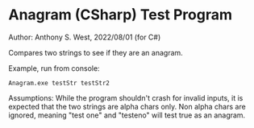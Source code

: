 # Anagram (CSharp) Test Program
Author: Anthony S. West, 2022/08/01 (for C#)

Compares two strings to see if they are an anagram.

Example, run from console:
```
Anagram.exe testStr testStr2
```

Assumptions: While the program shouldn't crash for invalid inputs, it is expected that the two strings are alpha chars only. Non alpha chars are ignored, meaning "test one" and "testeno" will test true as an anagram.